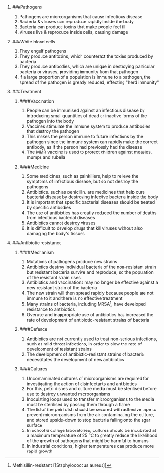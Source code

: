 1. ###Pathogens

    1. Pathogens are microorganisms that cause infectious disease
    2. Bacteria & viruses can reproduce rapidly inside the body
    3. Bacteria can produce toxins that make people feel ill
    4. Viruses live & reproduce inside cells, causing damage
2. ###White blood cells

    1. They engulf pathogens
    2. They produce antitoxins, which counteract the toxins produced by bacteria
    3. They produce antibodies, which are unique in destroying particular bacteria or viruses, providing immunity from that pathogen
    4. If a large proportion of a population is immune to a pathogen, the spread of the pathogen is greatly reduced, effecting "herd immunity"
3. ###Treatment

    1. ####Vaccination

        1. People can be immunised against an infectious disease by introducing small quantities of dead or inactive forms of the pathogen into the body
        2. Vaccines stimulate the immune system to produce antibodies that destroy the pathogen
        3. This makes the person immune to future infections by the pathogen since the immune system can rapidly make the correct antibody, as if the person had previously had the disease
        4. The MMR vaccine is used to protect children against measles, mumps and rubella
    2. ####Medicine

        1. Some medicines, such as painkillers, help to relieve the symptoms of infectious disease, but do not destroy the pathogens
        2. Antibiotics, such as penicillin, are medicines that help cure bacterial disease by destroying infective bacteria inside the body
        3. It is important that specific bacterial diseases should be treated by specific antibodies
        4. The use of antibiotics has greatly reduced the number of deaths from infectious bacterial diseases
        5. Antibiotics cannot destroy viruses
        6. It is difficult to develop drugs that kill viruses without also damaging the body's tissues
4. ###Antibiotic resistance

    1. ####Mechanism

        1. Mutations of pathogens produce new strains
        2. Antibiotics destroy individual bacteria of the non-resistant strain but resistant bacteria survive and reproduce, so the population of the resistant strain rises
        3. Antibiotics and vaccinations may no longer be effective against a new resistant strain of the bacteria
        4. The new strain will then spread rapidly because people are not immune to it and there is no effective treatment
        5. Many strains of bacteria, including MRSA[^mrsa], have developed resistance to antibiotics
        6. Overuse and inappropriate use of antibiotics has increased the rate of development of antibiotic-resistant strains of bacteria
    2. ####Defence

        1. Antibiotics are not currently used to treat non-serious infections, such as mild throat infections, in order to slow the rate of development of resistant strains
        2. The development of antibiotic-resistant strains of bacteria necessitates the development of new antibiotics
    3. ####Cultures

        1. Uncontaminated cultures of microorganisms are required for investigating the action of disinfectants and antibiotics
        2. For this, petri dishes and culture media must be sterilised before use to destroy unwanted microorganisms
        3. Inoculating loops used to transfer microorganisms to the media must be sterilised by passing them through a flame
        4. The lid of the petri dish should be secured with adhesive tape to prevent microorganisms from the air contaminating the culture, and stored upside-down to stop bacteria falling onto the agar surface
        5. In school & college laboratories, cultures should be incubated at a maximum temperature of 25 °C to greatly reduce the likelihood of the growth of pathogens that might be harmful to humans
        6. In industrial conditions, higher temperatures can produce more rapid growth



[^mrsa]: Methisillin-resistant [[Staphylococcus aureus]]
